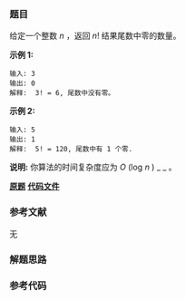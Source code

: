 ### 题目
给定一个整数 _n_ ，返回 _n_! 结果尾数中零的数量。

**示例 1:**

    
    
    输入: 3
    输出: 0
    解释:  3! = 6, 尾数中没有零。

**示例  2:**

    
    
    输入: 5
    输出: 1
    解释:  5! = 120, 尾数中有 1 个零.

**说明:** 你算法的时间复杂度应为  _O_ (log  _n_ ) _ _ 。

 **[原题](https://leetcode-cn.com/problems/factorial-trailing-zeroes/)**    **[代码文件]()**


### 参考文献
无

### 解题思路




### 参考代码

```go


```




